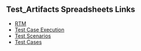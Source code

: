 ## Test_Artifacts Spreadsheets Links

- [RTM](https://docs.google.com/spreadsheets/d/1DFI4wCOpOYnJ64UxSXx67im56SYAhvJUVls0mT_MvG0/edit?usp=sharing)
- [Test Case Execution](https://docs.google.com/spreadsheets/d/1IXD8bVdUHPZS9Bnz568jMn2sAgSsC0VnEBV6sGrgdlg/edit?usp=sharing)
- [Test Scenarios](https://docs.google.com/spreadsheets/d/177Zmcrdpb86RXft2kCIELnj5mIXcaM4A8jBFw-dk0Fo/edit?usp=sharing)
- [Test Cases](https://docs.google.com/spreadsheets/d/1NGIelO-Pg1pwq2o42p6iLV1ghJQqtItgnbhQXGpuXNc/edit?usp=sharing)


